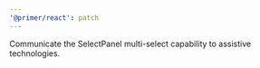 ```yaml
---
'@primer/react': patch
---
```


Communicate the SelectPanel multi-select capability to assistive technologies.

